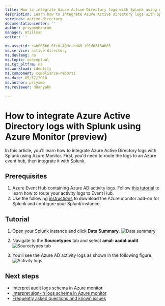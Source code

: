 ```yaml
---
title: How to integrate Azure Active Directory logs with Splunk using Azure Monitor (preview)  | Microsoft Docs
description: Learn how to integrate Azure Active Directory logs with Splunk using Azure Monitor (preview)
services: active-directory
documentationcenter: ''
author: priyamohanram
manager: mtillman
editor: ''

ms.assetid: c4b605b6-6fc0-40dc-bd49-101d03f34665
ms.service: active-directory
ms.devlang: na
ms.topic: conceptual
ms.tgt_pltfrm: na
ms.workload: identity
ms.component: compliance-reports
ms.date: 05/17/2018
ms.author: priyamo
ms.reviewer: dhanyahk

---
```


# How to integrate Azure Active Directory logs with Splunk using Azure Monitor (preview)

In this article, you'll learn how to integrate Azure Active Directory logs with Splunk using Azure Monitor. First, you'd need to route the logs to an Azure event hub, then integrate it with Splunk.

## Prerequisites

1. Azure Event Hub containing Azure AD activity logs. Follow [this tutorial](active-directory-reporting-azure-monitor-diagnostics-azure-event-hub.md) to learn how to route your activity logs to Event Hub. 
2. Use the following [instructions](https://github.com/Microsoft/AzureMonitorAddonForSplunk) to download the Azure monitor add-on for Splunk and configure your Splunk instance.

## Tutorial 

1. Open your Splunk instance and click **Data Summary**.
    ![Data summary](./media/active-directory-reporting-azure-monitor-diagnostics-splunk-integration/DataSummary.png "Data summary")

2. Navigate to the **Sourcetypes** tab and select **amal: aadal:audit**
    ![Sourcetypes tab](./media/active-directory-reporting-azure-monitor-diagnostics-splunk-integration/sourcetypeaadal.png "Sourcetypes tab")

3. You'll see the Azure AD activity logs as shown in the following figure.
    ![Activity logs](./media/active-directory-reporting-azure-monitor-diagnostics-splunk-integration/activitylogs.png "Activity Logs")

## Next steps

* [Interpret audit logs schema in Azure monitor](active-directory-reporting-azure-monitor-diagnostics-audit-log-schema.md)
* [Interpret sign-in logs schema in Azure monitor](active-directory-reporting-azure-monitor-diagnostics-sign-in-log-schema.md)
* [Frequently asked questions and known issues](active-directory-reporting-faq.md#frequently-asked-questions-about-azure-active-directory-logs-in-azure-monitor)